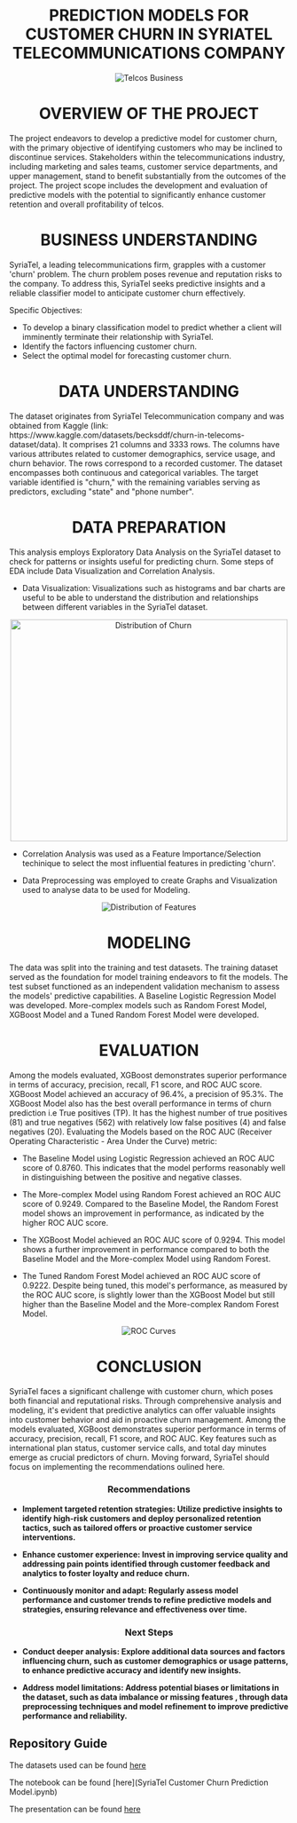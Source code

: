<h1 style="text-align:center;">PREDICTION MODELS FOR CUSTOMER CHURN IN SYRIATEL TELECOMMUNICATIONS COMPANY</h1>

<div style="text-align:center;">
  <img src="Images/Telcos Business Infrastructure.jpg" alt="Telcos Business">
</div>

<h1 style="text-align:center;">OVERVIEW OF THE PROJECT</h1>
The project endeavors to develop a predictive model for customer churn, with the primary objective of identifying customers who may be inclined to discontinue services. Stakeholders within the telecommunications industry, including marketing and sales teams, customer service departments, and upper management, stand to benefit substantially from the outcomes of the project. The project scope includes the development and evaluation of predictive models with the potential to significantly enhance customer retention and overall profitability of telcos.

<h1 style="text-align:center;">BUSINESS UNDERSTANDING</h1>
SyriaTel, a leading telecommunications firm, grapples with a customer 'churn' problem. The churn problem poses revenue and reputation risks to the company. To address this, SyriaTel seeks predictive insights and a reliable classifier model to anticipate customer churn effectively.


Specific Objectives:

- To develop a binary classification model to predict whether a client will imminently terminate their relationship with SyriaTel.
- Identify the factors influencing customer churn.
- Select the optimal model for forecasting customer churn.

<h1 style="text-align:center;">DATA UNDERSTANDING</h1>
The dataset originates from SyriaTel Telecommunication company and was obtained from Kaggle (link: https://www.kaggle.com/datasets/becksddf/churn-in-telecoms-dataset/data). It comprises 21 columns and 3333 rows. The columns have various attributes related to customer demographics, service usage, and churn behavior. The rows correspond to a recorded customer. The dataset encompasses both continuous and categorical variables. The target variable identified is "churn," with the remaining variables serving as predictors, excluding "state" and "phone number".

<h1 style="text-align:center;">DATA PREPARATION</h1>
This analysis employs Exploratory Data Analysis on the SyriaTel dataset to check for patterns or insights useful for predicting churn. Some steps of EDA include Data Visualization and Correlation Analysis.

- Data Visualization: Visualizations such as histograms and bar charts are useful to be able to understand the distribution and relationships between different variables in the SyriaTel dataset.

<div style="text-align:center;">
  <img src="Images/Distribution of Churn in SyriaTel.png" alt="Distribution of Churn" width="500" height="400">
</div>

- Correlation Analysis was used as a Feature Importance/Selection techinique to select the most influential features in predicting 'churn'.

- Data Preprocessing was employed to create Graphs and Visualization used to analyse data to be used for Modeling. 

<div style="text-align:center;">
  <img src="Images/Distribution of features in SyriaTel Data.png" alt="Distribution of Features">
</div>

<h1 style="text-align:center;">MODELING</h1>

The data was split into the training and test datasets. The training dataset served as the foundation for model training endeavors to fit the models. The test subset functioned as an independent validation mechanism to assess the models' predictive capabilities. A Baseline Logistic Regression Model was developed. More-complex models such as Random Forest Model, XGBoost Model and a Tuned Random Forest Model
were developed.

<h1 style="text-align:center;">EVALUATION</h1>

 Among the models evaluated, XGBoost demonstrates superior performance in terms of accuracy, precision, recall, F1 score, and ROC AUC score.
 XGBoost Model achieved an accuracy of 96.4%, a precision of 95.3%. The XGBoost Model also has the best overall performance in terms of churn prediction i.e True positives (TP). It has the highest number of true positives (81) and true negatives (562) with relatively low false positives (4) and false negatives (20).
 Evaluating the Models based on the ROC AUC (Receiver Operating Characteristic - Area Under the Curve) metric:

 - The Baseline Model using Logistic Regression achieved an ROC AUC score of 0.8760. This indicates that the model performs reasonably well in distinguishing between the positive and negative classes.

- The More-complex Model using Random Forest achieved an ROC AUC score of 0.9249. Compared to the Baseline Model, the Random Forest model shows an improvement in performance, as indicated by the higher ROC AUC score.

- The XGBoost Model achieved an ROC AUC score of 0.9294. This model shows a further improvement in performance compared to both the Baseline Model and the More-complex Model using Random Forest.

- The Tuned Random Forest Model achieved an ROC AUC score of 0.9222. Despite being tuned, this model's performance, as measured by the ROC AUC score, is slightly lower than the XGBoost Model but still higher than the Baseline Model and the More-complex Random Forest Model.

<div style="text-align:center;">
  <img src="Images/Models ROC curve.png" alt="ROC Curves">
</div>

<h1 style="text-align:center;">CONCLUSION</h1>

SyriaTel faces a significant challenge with customer churn, which poses both financial and reputational risks. Through comprehensive analysis and modeling, it's evident that predictive analytics can offer valuable insights into customer behavior and aid in proactive churn management. Among the models evaluated, XGBoost demonstrates superior performance in terms of accuracy, precision, recall, F1 score, and ROC AUC. Key features such as international plan status, customer service calls, and total day minutes emerge as crucial predictors of churn. Moving forward, SyriaTel should focus on implementing the recommendations oulined here.

<h3 style="text-align:center;">Recommendations</h3>

- **Implement targeted retention strategies: Utilize predictive insights to identify high-risk customers and deploy personalized retention tactics, such as tailored offers or proactive customer service interventions.**

- **Enhance customer experience: Invest in improving service quality and addressing pain points identified through customer feedback and analytics to foster loyalty and reduce churn.**

- **Continuously monitor and adapt: Regularly assess model performance and customer trends to refine predictive models and strategies, ensuring relevance and effectiveness over time.**

<h3 style="text-align:center;">Next Steps</h3>

- **Conduct deeper analysis: Explore additional data sources and factors influencing churn, such as customer demographics or usage patterns, to enhance predictive accuracy and identify new insights.**

- **Address model limitations: Address potential biases or limitations in the dataset, such as data imbalance or missing features , through data preprocessing techniques and model refinement to improve predictive performance and reliability.**

## Repository Guide

The datasets used can be found [here](Data)

The notebook can be found [here](SyriaTel Customer Churn Prediction Model.ipynb)

The presentation can be found [here](<SyriaTel Customer Churn Presentation.pdf>)
